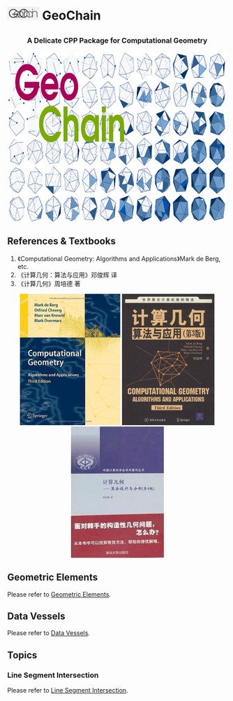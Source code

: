 # <img src="https://github.com/ChenZhouUC/GeoChain/blob/master/assets/geochain.png" height="30"/> GeoChain

## <font size=3><center>A Delicate CPP Package for Computational Geometry</center></font>

<div align=center>
<img src="https://github.com/ChenZhouUC/GeoChain/blob/master/assets/Concept.png" alt="concept" width="800" height="390" align="center"/>
</div>

## References & Textbooks

1. 《Computational Geometry: Algorithms and Applications》Mark de Berg, etc.
2. 《计算几何：算法与应用》邓俊辉 译
3. 《计算几何》周培德 著

<div align=center>
<img src="https://github.com/ChenZhouUC/GeoChain/blob/master/assets/CGtextbook_eng.jpg" alt="eng" width="230" height="300"/>
<img src="https://github.com/ChenZhouUC/GeoChain/blob/master/assets/CGtextbook_chn.jpg" alt="chn" width="212" height="300"/>
<img src="https://github.com/ChenZhouUC/GeoChain/blob/master/assets/CGtextbook_zpd.jpg" alt="zpd" width="213" height="300"/>
</div>

## Geometric Elements

Please refer to [Geometric Elements](https://github.com/ChenZhouUC/GeoChain/tree/master/Elements).

## Data Vessels

Please refer to [Data Vessels](https://github.com/ChenZhouUC/GeoChain/tree/master/Vessels).

## Topics

### Line Segment Intersection

Please refer to [Line Segment Intersection](https://github.com/ChenZhouUC/GeoChain/tree/master/Topics/Line%20Segment%20Intersection).
